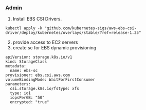 ### Admin

1. Install EBS CSI Drivers.
```
kubectl apply -k "github.com/kubernetes-sigs/aws-ebs-csi-driver/deploy/kubernetes/overlays/stable/?ref=release-1.25"
```
2. provide access to EC2 servers
3. create sc for EBS dynamic provisioning
```
apiVersion: storage.k8s.io/v1
kind: StorageClass
metadata:
  name: ebs-sc
provisioner: ebs.csi.aws.com
volumeBindingMode: WaitForFirstConsumer
parameters:
  csi.storage.k8s.io/fstype: xfs
  type: io1
  iopsPerGB: "50"
  encrypted: "true"
```